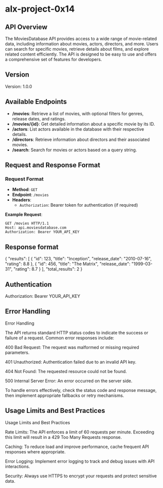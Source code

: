 # alx-project-0x14

## API Overview

The MoviesDatabase API provides access to a wide range of movie-related data, including information about movies, actors, directors, and more. Users can search for specific movies, retrieve details about films, and explore related content efficiently. The API is designed to be easy to use and offers a comprehensive set of features for developers.

## Version

Version: 1.0.0

## Available Endpoints

- **/movies**: Retrieve a list of movies, with optional filters for genres, release dates, and ratings.
- **/movies/{id}**: Get detailed information about a specific movie by its ID.
- **/actors**: List actors available in the database with their respective details.
- **/directors**: Retrieve information about directors and their associated movies.
- **/search**: Search for movies or actors based on a query string.

## Request and Response Format

### Request Format

- **Method**: `GET`
- **Endpoint**: `/movies`
- **Headers**:
  - `Authorization`: Bearer token for authentication (if required)

**Example Request**:

```http
GET /movies HTTP/1.1
Host: api.moviesdatabase.com
Authorization: Bearer YOUR_API_KEY
```

## Response format

{
"results": [
{
"id": 123,
"title": "Inception",
"release_date": "2010-07-16",
"rating": 8.8
},
{
"id": 456,
"title": "The Matrix",
"release_date": "1999-03-31",
"rating": 8.7
}
],
"total_results": 2
}

## Authentication

Authorization: Bearer YOUR_API_KEY

## Error Handling

Error Handling

The API returns standard HTTP status codes to indicate the success or failure of a request. Common error responses include:

400 Bad Request: The request was malformed or missing required parameters.

401 Unauthorized: Authentication failed due to an invalid API key.

404 Not Found: The requested resource could not be found.

500 Internal Server Error: An error occurred on the server side.

To handle errors effectively, check the status code and response message, then implement appropriate fallbacks or retry mechanisms.

## Usage Limits and Best Practices

Usage Limits and Best Practices

Rate Limits: The API enforces a limit of 60 requests per minute. Exceeding this limit will result in a 429 Too Many Requests response.

Caching: To reduce load and improve performance, cache frequent API responses where appropriate.

Error Logging: Implement error logging to track and debug issues with API interactions.

Security: Always use HTTPS to encrypt your requests and protect sensitive data.